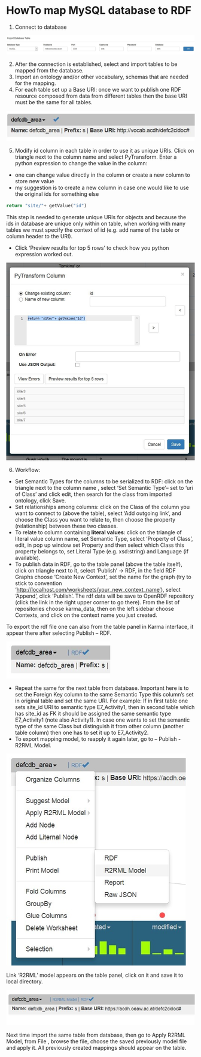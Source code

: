 # HowTo map MySQL database to RDF
1.	Connect to database

![image alt text](https://github.com/zxenia/HowTo/blob/master/images/p01_img01.jpg)
 

2.	After the connection is established, select and import tables to be mapped from the database.
3.	Import an ontology and/or other vocabulary, schemas that are needed for the mapping.
4.	For each table set up a Base URI: once we want to publish one RDF resource composed from data from different tables then the base URI must be the same for all tables. 

![image alt text](https://github.com/zxenia/HowTo/blob/master/images/p01_img02.jpg)
 

5.	Modify id column in each table in order to use it as unique URIs. Click on triangle next to the column name and select PyTransform.  Enter a python expression to change the value in the column:
* one can change value directly in the column or create a new column  to store new value
* my suggestion is to create a new column in case one would like to use the original ids for something else

```python
return "site/"+ getValue("id")
```

This step is needed to generate unique URIs for objects and because the ids in database are unique only within on table, when working with many tables we must specify the context of id (e.g. add name of the table or column header to the URI).

* Click ‘Preview results for top 5 rows’ to check how you python expression worked out.

![image alt text](https://github.com/zxenia/HowTo/blob/master/images/p01_img03.jpg)


6.	Workflow:
* Set  Semantic Types for the columns to be serialized to RDF: click on the triangle next to the column name , select ‘Set Semantic Type’– set to ‘uri of Class’ and click edit, then search for the class from imported ontology, click Save. 
* Set relationships among columns: click on the Class of the column you want to connect to (above the table), select ‘Add outgoing link’, and choose the Class you want to relate to, then choose the property (relationship) between these two classes.
* To relate to column containing __literal values__: click on the triangle of literal value column name, set Semantic Type, select ‘Property of Class’, edit, in pop up window set Property and then select which Class this property belongs to, set Literal Type (e.g. xsd:string) and Language (if available).
* To publish data in RDF, go to the table panel (above the table itself), click on triangle next to it, select ‘Publish’ -> RDF, in the field RDF Graphs choose ‘Create New Context’, set the name for the graph (try to stick to convention ‘http://localhost.com/worksheets/your_new_context_name’), select ‘Append’, click ‘Publish’.
The rdf data will be save to OpenRDF repository (click the link in the right upper corner to go there). From the list of repositories choose karma_data, then on the left sidebar choose Contexts, and click on the context name you just created.

To export the rdf file one can also from the table panel in Karma interface, it appear there after selecting Publish – RDF.

![image alt text](https://github.com/zxenia/HowTo/blob/master/images/p01_img04.jpg)


* Repeat the same for the next table from database. 
Important here is to set the Foreign Key column to the same Semantic Type this column’s set in original table and set the same URI. 
For example: 
If in first table one sets site_id  URI to semantic type E7_Activity1, then in second table which has site_id as FK it should be assigned the same semantic type E7_Activity1 (note also Activity1). In case one wants to set the semantic type of the same Class but distinguish it from other column (another table column) then one has to set it up to E7_Activity2. 
* To export mapping model, to reapply it again later, go to – Publish - R2RML Model. 

![image alt text](https://github.com/zxenia/HowTo/blob/master/images/p01_img05.jpg)


Link ‘R2RML’ model appears on the table panel, click on it and save it to local directory.

![image alt text](https://github.com/zxenia/HowTo/blob/master/images/p01_img06.jpg) 

Next time import the same table from database, then go to Apply R2RML Model, from File , browse the file, choose the saved previously model file and apply it. All previously created mappings should appear on the table. 
